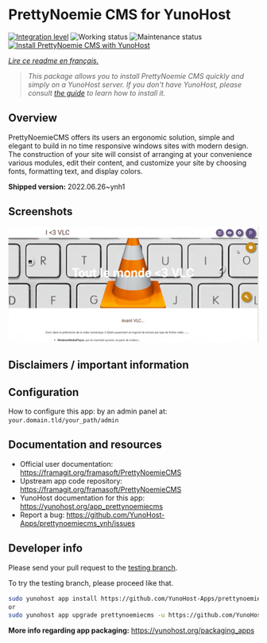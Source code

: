<!--
N.B.: This README was automatically generated by https://github.com/YunoHost/apps/tree/master/tools/README-generator
It shall NOT be edited by hand.
-->

# PrettyNoemie CMS for YunoHost

[![Integration level](https://dash.yunohost.org/integration/prettynoemiecms.svg)](https://dash.yunohost.org/appci/app/prettynoemiecms) ![Working status](https://ci-apps.yunohost.org/ci/badges/prettynoemiecms.status.svg) ![Maintenance status](https://ci-apps.yunohost.org/ci/badges/prettynoemiecms.maintain.svg)  
[![Install PrettyNoemie CMS with YunoHost](https://install-app.yunohost.org/install-with-yunohost.svg)](https://install-app.yunohost.org/?app=prettynoemiecms)

*[Lire ce readme en français.](./README_fr.md)*

> *This package allows you to install PrettyNoemie CMS quickly and simply on a YunoHost server.
If you don't have YunoHost, please consult [the guide](https://yunohost.org/#/install) to learn how to install it.*

## Overview

PrettyNoemieCMS offers its users an ergonomic solution, simple and elegant to build in no time responsive windows sites with modern design.
The construction of your site will consist of arranging at your convenience various modules, edit their content, and customize your site by choosing fonts, formatting text, and display colors.

**Shipped version:** 2022.06.26~ynh1


## Screenshots

![Screenshot of PrettyNoemie CMS](./doc/screenshots/pages-framasite-theme-light.gif)

## Disclaimers / important information

## Configuration

How to configure this app: by an admin panel at: `your.domain.tld/your_path/admin`

## Documentation and resources

* Official user documentation: <https://framagit.org/framasoft/PrettyNoemieCMS>
* Upstream app code repository: <https://framagit.org/framasoft/PrettyNoemieCMS>
* YunoHost documentation for this app: <https://yunohost.org/app_prettynoemiecms>
* Report a bug: <https://github.com/YunoHost-Apps/prettynoemiecms_ynh/issues>

## Developer info

Please send your pull request to the [testing branch](https://github.com/YunoHost-Apps/prettynoemiecms_ynh/tree/testing).

To try the testing branch, please proceed like that.

``` bash
sudo yunohost app install https://github.com/YunoHost-Apps/prettynoemiecms_ynh/tree/testing --debug
or
sudo yunohost app upgrade prettynoemiecms -u https://github.com/YunoHost-Apps/prettynoemiecms_ynh/tree/testing --debug
```

**More info regarding app packaging:** <https://yunohost.org/packaging_apps>
